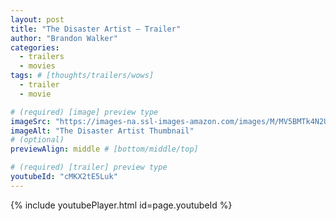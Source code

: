 ```yaml
---
layout: post
title: "The Disaster Artist – Trailer"
author: "Brandon Walker"
categories:
  - trailers
  - movies
tags: # [thoughts/trailers/wows]
  - trailer
  - movie

# (required) [image] preview type
imageSrc: "https://images-na.ssl-images-amazon.com/images/M/MV5BMTk4N2UwMzAtY2UwMC00Y2ZmLThlNTMtNzQwOGUyYjlmMTAxXkEyXkFqcGdeQXVyMTM2Mzg4MA@@._V1_SY1000_CR0,0,1749,1000_AL_.jpg"
imageAlt: "The Disaster Artist Thumbnail"
# (optional)
previewAlign: middle # [bottom/middle/top]

# (required) [trailer] preview type
youtubeId: "cMKX2tE5Luk"
---
```



{% include youtubePlayer.html id=page.youtubeId %}

<br>
